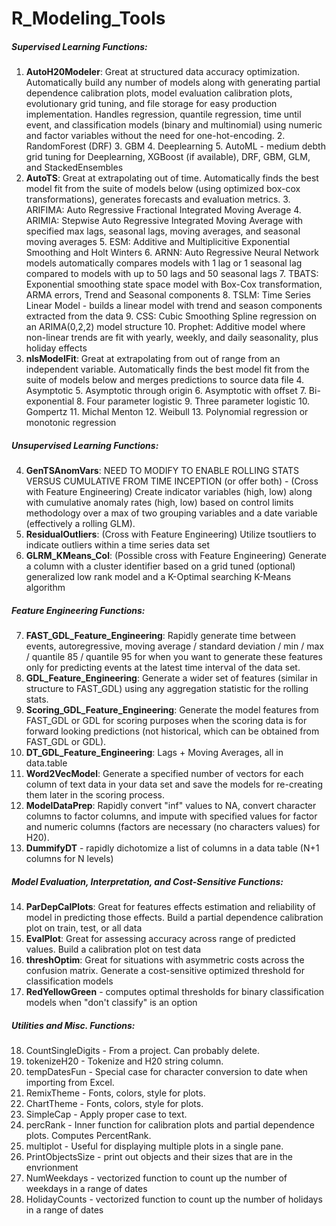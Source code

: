 # R_Modeling_Tools

##### Supervised Learning Functions: 
1. **AutoH20Modeler**: Great at structured data accuracy optimization. Automatically build any number of models along with generating partial dependence calibration plots, model evaluation calibration plots, evolutionary grid tuning, and file storage for easy production implementation. Handles regression, quantile regression, time until event, and classification models (binary and multinomial) using numeric and factor variables without the need for one-hot-encoding.
    2. RandomForest (DRF)
    3. GBM
    4. Deeplearning
    5. AutoML - medium debth grid tuning for Deeplearning, XGBoost (if available), DRF, GBM, GLM, and StackedEnsembles
2. **AutoTS**: Great at extrapolating out of time. Automatically finds the best model fit from the suite of models below (using optimized box-cox transformations), generates forecasts and evaluation metrics. 
    3. ARIFIMA: Auto Regressive Fractional Integrated Moving Average
    4. ARIMIA: Stepwise Auto Regressive Integrated Moving Average with specified max lags, seasonal lags, moving averages, and seasonal moving averages
    5. ESM: Additive and Multiplicitive Exponential Smoothing and Holt Winters
    6. ARNN: Auto Regressive Neural Network models automatically compares models with 1 lag or 1 seasonal lag compared to models with up to 50 lags and 50 seasonal lags
    7. TBATS: Exponential smoothing state space model with Box-Cox transformation, ARMA errors, Trend and Seasonal components
    8. TSLM: Time Series Linear Model - builds a linear model with trend and season components extracted from the data
    9. CSS: Cubic Smoothing Spline regression on an ARIMA(0,2,2) model structure
    10. Prophet: Additive model where non-linear trends are fit with yearly, weekly, and daily seasonality, plus holiday effects
3. **nlsModelFit**: Great at extrapolating from out of range from an independent variable. Automatically finds the best model fit from the suite of models below and merges predictions to source data file
    4. Asymptotic
    5. Asymptotic through origin
    6. Asymptotic with offset
    7. Bi-exponential
    8. Four parameter logistic
    9. Three parameter logistic
    10. Gompertz
    11. Michal Menton
    12. Weibull
    13. Polynomial regression or monotonic regression

##### Unsupervised Learning Functions: 
4. **GenTSAnomVars**: NEED TO MODIFY TO ENABLE ROLLING STATS VERSUS CUMULATIVE FROM TIME INCEPTION (or offer both) - (Cross with Feature Engineering) Create indicator variables (high, low) along with cumulative anomaly rates (high, low) based on control limits methodology over a max of two grouping variables and a date variable (effectively a rolling GLM).
5. **ResidualOutliers**: (Cross with Feature Engineering) Utilize tsoutliers to indicate outliers within a time series data set
6. **GLRM_KMeans_Col**: (Possible cross with Feature Engineering) Generate a column with a cluster identifier based on a grid tuned (optional) generalized low rank model and a K-Optimal searching K-Means algorithm

##### Feature Engineering Functions: 
7. **FAST_GDL_Feature_Engineering**: Rapidly generate time between events, autoregressive, moving average / standard deviation / min / max / quantile 85 / quantile 95 for when you want to generate these features only for predicting events at the latest time interval of the data set.
8. **GDL_Feature_Engineering**: Generate a wider set of features (similar in structure to FAST_GDL) using any aggregation statistic for the rolling stats.
9. **Scoring_GDL_Feature_Engineering**: Generate the model features from FAST_GDL or GDL for scoring purposes when the scoring data is for forward looking predictions (not historical, which can be obtained from FAST_GDL or GDL).
10. **DT_GDL_Feature_Engineering**: Lags + Moving Averages, all in data.table
11. **Word2VecModel**: Generate a specified number of vectors for each column of text data in your data set and save the models for re-creating them later in the scoring process.
12. **ModelDataPrep**: Rapidly convert "inf" values to NA, convert character columns to factor columns, and impute with specified values for factor and numeric columns (factors are necessary (no characters values) for H20).
13. **DummifyDT** - rapidly dichotomize a list of columns in a data table (N+1 columns for N levels)

##### Model Evaluation, Interpretation, and Cost-Sensitive Functions: 
14. **ParDepCalPlots**: Great for features effects estimation and reliability of model in predicting those effects. Build a partial dependence calibration plot on train, test, or all data
15. **EvalPlot**: Great for assessing accuracy across range of predicted values. Build a calibration plot on test data
16. **threshOptim**: Great for situations with asymmetric costs across the confusion matrix. Generate a cost-sensitive optimized threshold for classification models
17. **RedYellowGreen** - computes optimal thresholds for binary classification models when "don't classify" is an option

##### Utilities and Misc. Functions:
18. CountSingleDigits - From a project. Can probably delete.
19. tokenizeH20 - Tokenize and H20 string column.
20. tempDatesFun - Special case for character conversion to date when importing from Excel.
21. RemixTheme - Fonts, colors, style for plots.
22. ChartTheme - Fonts, colors, style for plots.
23. SimpleCap - Apply proper case to text.
24. percRank - Inner function for calibration plots and partial dependence plots. Computes PercentRank.
25. multiplot - Useful for displaying multiple plots in a single pane.
26. PrintObjectsSize - print out objects and their sizes that are in the envrionment
27. NumWeekdays - vectorized function to count up the number of weekdays in a range of dates
28. HolidayCounts - vectorized function to count up the number of holidays in a range of dates
